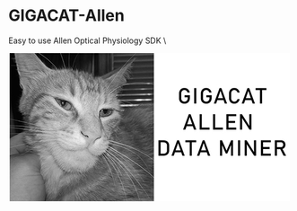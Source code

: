 # GIGACAT-Allen
Easy to use Allen Optical Physiology SDK \
<p align="center">
  <img src="img/23SS.jpg">
</p>
